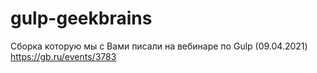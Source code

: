 # gulp-geekbrains
Cборка которую мы с Вами писали на вебинаре по Gulp (09.04.2021)
https://gb.ru/events/3783
